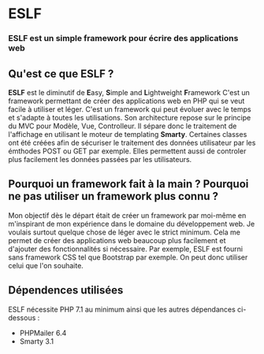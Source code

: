 # ESLF

### ESLF est un simple framework pour écrire des applications web

## Qu'est ce que ESLF ?

**ESLF** est le diminutif de **E**asy, **S**imple and **L**ightweight **F**ramework
C'est un framework permettant de créer des applications web en PHP qui se veut facile à utiliser et léger. C'est un framework qui peut évoluer avec le temps et s'adapte à toutes les utilisations.
Son architecture repose sur le principe du MVC pour Modèle, Vue, Controlleur. Il sépare donc le traitement de l'affichage en utilisant le moteur de templating **Smarty**.
Certaines classes ont été créées afin de sécuriser le traitement des données utilisateur par les émthodes POST ou GET par exemple. Elles permettent aussi de controler plus facilement les données passées par les utilisateurs.

## Pourquoi un framework fait à la main ? Pourquoi ne pas utiliser un framework plus connu ?

Mon objectif dès le départ était de créer un framework par moi-même en m'inspirant de mon expérience dans le domaine du développement web. Je voulais surtout quelque chose de léger avec le strict minimum. Cela me permet de créer des applications web beaucoup plus facilement et d'ajouter des fonctionnalités si nécessaire.
Par exemple, ESLF est fourni sans framework CSS tel que Bootstrap par exemple. On peut donc utiliser celui que l'on souhaite.

## Dépendences utilisées

ESLF nécessite PHP 7.1 au minimum ainsi que les autres dépendances ci-dessous :

* PHPMailer 6.4
* Smarty 3.1
